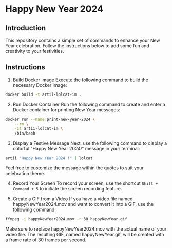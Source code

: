 # Happy New Year 2024
## Introduction
This repository contains a simple set of commands to enhance your New Year celebration. Follow the instructions below to add some fun and creativity to your festivities.

## Instructions
1. Build Docker Image
Execute the following command to build the necessary Docker image:

~~~sh
docker build -t artii-lolcat-im .  
~~~

2.  Run Docker Container
Run the following command to create and enter a Docker container for printing New Year messages:

~~~sh
docker run --name print-new-year-2024 \
    --rm \
    -it artii-lolcat-im \
    /bin/bash
~~~

3. Display a Festive Message
Next, use the following command to display a colorful "Happy New Year 2024!" message in your terminal:

~~~sh
artii "Happy New Year 2024 !" | lolcat
~~~

Feel free to customize the message within the quotes to suit your celebration theme.

4. Record Your Screen
To record your screen, use the shortcut `Shift + Command + 5` to initiate the screen recording feature.

5. Create a GIF from a Video
If you have a video file named happyNewYear2024.mov and want to convert it into a GIF, use the following command:

~~~sh
ffmpeg -i happyNewYear2024.mov -r 30 happyNewYear.gif
~~~

Make sure to replace happyNewYear2024.mov with the actual name of your video file. The resulting GIF, named happyNewYear.gif, will be created with a frame rate of 30 frames per second.

